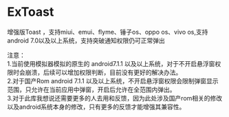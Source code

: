 # ExToast
增强版Toast ，支持miui、emui、flyme、锤子os、oppo os、vivo os,支持android 7.0以及以上系统，支持突破通知权限仍可正常弹出

注意：</br>
  1.当前使用模拟器模拟的原生的 android7.1.1 以及以上系统，对于不开启悬浮窗权限时会崩溃，后续可以增加权限判断，目前没有更好的解决办法。</br>
  2.对于国产Rom android 7.1.1 以及以上系统，不开启悬浮窗权限会限制弹窗显示范围，只允许在当前应用中弹窗，开启后允许在全范围内弹出。</br>
  3.对于此库我想说还需要更多的人去用和反馈，因为此处涉及国产rom相关的修改以及android系统本身的修改，只有更多的反馈才能增强其兼容性。</br>
  
  

